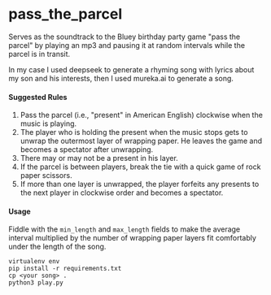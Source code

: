 # pass_the_parcel
Serves as the soundtrack to the Bluey birthday party game "pass the parcel" by playing an mp3 and 
pausing it at random intervals while the parcel is in transit.

In my case I used deepseek to generate a rhyming song with lyrics about my son and his interests,
then I used mureka.ai to generate a song.

#### Suggested Rules
1. Pass the parcel (i.e., "present" in American English) clockwise when
the music is playing.
2. The player who is holding the present when the music stops gets to unwrap the outermost
layer of wrapping paper. He leaves the game and becomes a spectator after
unwrapping.
3. There may or may not be a present in his layer.
4. If the parcel is between players, break the tie with a quick game of rock paper
scissors.
5. If more than one layer is unwrapped, the player forfeits any presents to the next
player in clockwise order and becomes a spectator.

#### Usage

Fiddle with the `min_length` and `max_length` fields to make the average interval multiplied by the
number of wrapping paper layers fit comfortably under the length of the song.

```
virtualenv env
pip install -r requirements.txt
cp <your song> .
python3 play.py
```